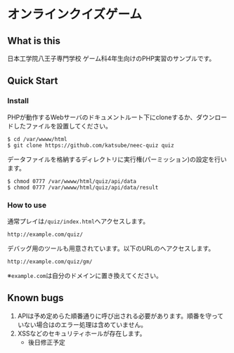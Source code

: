 # オンラインクイズゲーム
## What is this
日本工学院八王子専門学校 ゲーム科4年生向けのPHP実習のサンプルです。

## Quick Start
### Install
PHPが動作するWebサーバのドキュメントルート下にcloneするか、ダウンロードしたファイルを設置してください。
```
$ cd /var/wwww/html
$ git clone https://github.com/katsube/neec-quiz quiz
```

データファイルを格納するディレクトリに実行権(パーミッション)の設定を行います。
```
$ chmod 0777 /var/wwww/html/quiz/api/data
$ chmod 0777 /var/wwww/html/quiz/api/data/result
```

### How to use
通常プレイは`/quiz/index.html`へアクセスします。
```
http://example.com/quiz/
```

デバッグ用のツールも用意されています。以下のURLのへアクセスします。
```
http://example.com/quiz/gm/
```

※`example.com`は自分のドメインに置き換えてください。


## Known bugs

1. APIは予め定めらた順番通りに呼び出される必要があります。順番を守っていない場合はのエラー処理は含めていません。
1. XSSなどのセキュリティホールが存在します。
    * 後日修正予定


